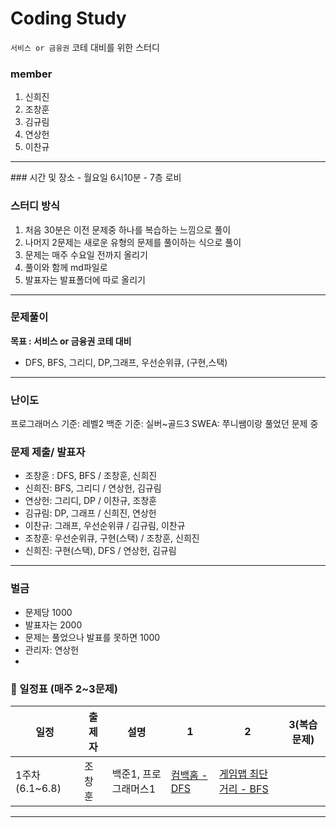 # Coding Study
`서비스 or 금융권` 코테 대비를 위한 스터디

### member
1. 신희진
2. 조창훈
3. 김규림
4. 연상헌
5. 이찬규
   
<hr>
### 시간 및 장소
- 월요일 6시10분
- 7층 로비

### 스터디 방식
1. 처음 30분은 이전 문제중 하나를 복습하는 느낌으로 풀이
2. 나머지 2문제는 새로운 유형의 문제를 풀이하는 식으로 풀이
3. 문제는 매주 수요일 전까지 올리기
4. 풀이와 함께 md파일로
5. 발표자는 발표폴더에 따로 올리기

<hr>

### 문제풀이
**목표 : 서비스 or 금융권 코테 대비**
- DFS, BFS, 그리디, DP,그래프, 우선순위큐, (구현,스택)

<hr>

### 난이도
프로그래머스 기준: 레벨2
백준 기준: 실버~골드3
SWEA: 쭈니쌤이랑 풀었던 문제 중

### 문제 제출/ 발표자
- 조창훈 : DFS, BFS / 조창훈, 신희진
- 신희진: BFS, 그리디 / 연상헌, 김규림
- 연상헌: 그리디, DP / 이찬규, 조창훈
- 김규림: DP, 그래프 / 신희진, 연상헌
- 이찬규: 그래프, 우선순위큐 / 김규림, 이찬규
- 조창훈: 우선순위큐, 구현(스택) / 조창훈, 신희진
- 신희진: 구현(스택), DFS / 연상헌, 김규림

<hr>

### 벌금
- 문제당 1000
- 발표자는 2000
- 문제는 풀었으나 발표를 못하면 1000
- 관리자: 연상헌
- 
### 📆 일정표 (매주 2~3문제)

| 일정                 | 출제자 | 설명                       | 1                                                                                     | 2                                                                                   | 3(복습문제)                                                                                     |
| -------------------- | ------ | -------------------------- | ------------------------------------------------------------------------------------- | ----------------------------------------------------------------------------------- | ------------------------------------------------------------------------------------- |
| 1주차 (6.1~6.8)      | 조창훈 | 백준1, 프로그래머스1      | [컴백홈 - DFS](https://www.acmicpc.net/problem/1189)     | [게임맵 최단거리 - BFS](https://school.programmers.co.kr/learn/courses/30/lessons/1844)          |                                                                                       |

<hr>

